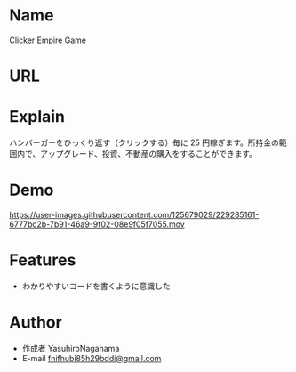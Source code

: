 # Name

Clicker Empire Game

# URL


# Explain

ハンバーガーをひっくり返す（クリックする）毎に 25 円稼ぎます。所持金の範囲内で、アップグレード、投資、不動産の購入をすることができます。

# Demo

https://user-images.githubusercontent.com/125679029/229285161-6777bc2b-7b91-46a9-9f02-08e9f05f7055.mov

# Features

* わかりやすいコードを書くように意識した

# Author

* 作成者 YasuhiroNagahama
* E-mail fnifhubi85h29bddi@gmail.com
